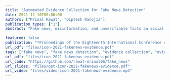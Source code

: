 ```yaml
---
title: "Automated Evidence Collection for Fake News Detection"
date: 2021-12-10T00:00:00
authors: ["Mrinal Rawat", "Diptesh Kanojia"]
publication_types: ["1"]
abstract: "Fake news, misinformation, and unverifiable facts on social media platforms propagate disharmony and affect society, especially when dealing with an epidemic like COVID-19. The task of Fake News Detection aims to tackle the effects of such misinformation by classifying news items as fake or real. In this paper, we propose a novel approach that improves over the current automatic fake news detection approaches by automatically gathering evidence for each claim. Our approach extracts supporting evidence from the web articles and then selects appropriate text to be treated as evidence sets. We use a pre-trained summarizer on these evidence sets and then use the extracted summary as supporting evidence to aid the classification task. Our experiments, using both machine learning and deep learning-based methods, help perform an extensive evaluation of our approach. The results show that our approach outperforms the state-of-the-art methods in fake news detection to achieve an F1-score of 99.25 over the dataset provided for the CONSTRAINT-2021 Shared Task. We also release the augmented dataset, our code and models for any further research."

featured: false
publication: "*Proceedings of the Eighteenth International Conference on Natural Language Processing (ICON 2021)*"
url_pdf: "files/icon-2021-fakenews-evidence.pdf"
tags: ["fake news", "fake news detection", "evidence collection", "evidence summarization"]
url_pdf: "files/icon-2021-fakenews-evidence.pdf"
url_code: "https://github.com/rawat-mrinal06/fake_news"
url_slides: "files/ppt-icon-2021-fakenews-evidence.pdf"
url_video: "files/video-icon-2021-fakenews-evidence.mp4"
---
```


